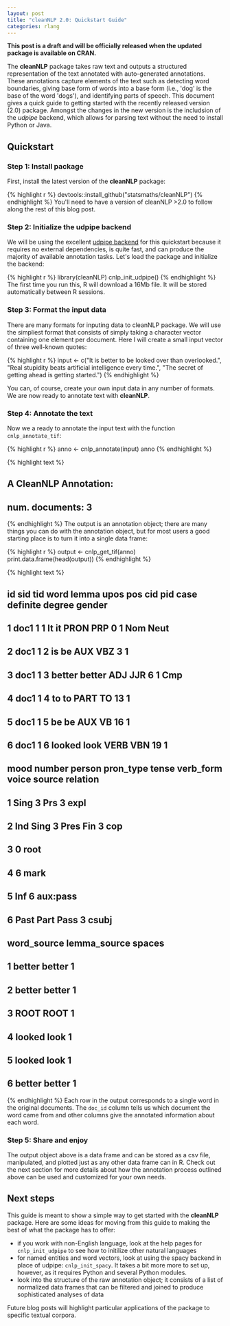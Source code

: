 ```yaml
---
layout: post
title: "cleanNLP 2.0: Quickstart Guide"
categories: rlang
---
```




**This post is a draft and will be officially released when
the updated package is available on CRAN.**

The **cleanNLP** package takes raw text and outputs a structured
representation of the text annotated with auto-generated annotations.
These annotations capture elements of the text such as detecting word
boundaries, giving base form of words into a base form (i.e., 'dog' is
the base of the word 'dogs'), and identifying parts of speech. This
document gives a quick guide to getting started with the recently
released version (2.0) package. Amongst the changes in the new version
is the includsion of the *udpipe* backend, which allows for parsing
text without the need to install Python or Java.

## Quickstart

### Step 1: Install package

First, install the latest version of the **cleanNLP** package:

{% highlight r %}
devtools::install_github("statsmaths/cleanNLP")
{% endhighlight %}
You'll need to have a version of cleanNLP >2.0 to follow along
the rest of this blog post.

### Step 2: Initialize the udpipe backend

We will be using the excellent [udpipe backend](https://cran.r-project.org/web/packages/udpipe/index.html)
for this quickstart because it requires no external dependencies, is
quite fast, and can produce the majority of available annotation
tasks. Let's load the package and initialize the backend:

{% highlight r %}
library(cleanNLP)
cnlp_init_udpipe()
{% endhighlight %}
The first time you run this, R will download a 16Mb file. It will
be stored automatically between R sessions.

### Step 3: Format the input data

There are many formats for inputing data to cleanNLP package. We
will use the simpliest format that consists of simply taking a
character vector containing one element per document. Here I will
create a small input vector of three well-known quotes:


{% highlight r %}
input <- c("It is better to be looked over than overlooked.",
           "Real stupidity beats artificial intelligence every time.",
           "The secret of getting ahead is getting started.")
{% endhighlight %}

You can, of course, create your own input data in any number of
formats. We are now ready to annotate text with **cleanNLP**.

### Step 4: Annotate the text

Now we a ready to annotate the input text with the function `cnlp_annotate_tif`:

{% highlight r %}
anno <- cnlp_annotate(input)
anno
{% endhighlight %}



{% highlight text %}
## 
## A CleanNLP Annotation:
##   num. documents: 3
{% endhighlight %}
The output is an annotation object; there are many things you can do with the
annotation object, but for most users a good starting place is to turn it into
a single data frame:

{% highlight r %}
output <- cnlp_get_tif(anno)
print.data.frame(head(output))
{% endhighlight %}



{% highlight text %}
##     id sid tid   word  lemma upos pos cid pid case definite degree gender
## 1 doc1   1   1     It     it PRON PRP   0   1  Nom     <NA>   <NA>   Neut
## 2 doc1   1   2     is     be  AUX VBZ   3   1 <NA>     <NA>   <NA>   <NA>
## 3 doc1   1   3 better better  ADJ JJR   6   1 <NA>     <NA>    Cmp   <NA>
## 4 doc1   1   4     to     to PART  TO  13   1 <NA>     <NA>   <NA>   <NA>
## 5 doc1   1   5     be     be  AUX  VB  16   1 <NA>     <NA>   <NA>   <NA>
## 6 doc1   1   6 looked   look VERB VBN  19   1 <NA>     <NA>   <NA>   <NA>
##   mood number person pron_type tense verb_form voice source relation
## 1 <NA>   Sing      3       Prs  <NA>      <NA>  <NA>      3     expl
## 2  Ind   Sing      3      <NA>  Pres       Fin  <NA>      3      cop
## 3 <NA>   <NA>   <NA>      <NA>  <NA>      <NA>  <NA>      0     root
## 4 <NA>   <NA>   <NA>      <NA>  <NA>      <NA>  <NA>      6     mark
## 5 <NA>   <NA>   <NA>      <NA>  <NA>       Inf  <NA>      6 aux:pass
## 6 <NA>   <NA>   <NA>      <NA>  Past      Part  Pass      3    csubj
##   word_source lemma_source spaces
## 1      better       better      1
## 2      better       better      1
## 3        ROOT         ROOT      1
## 4      looked         look      1
## 5      looked         look      1
## 6      better       better      1
{% endhighlight %}
Each row in the output corresponds to a single word in the original
documents. The `doc_id` column tells us which document the word came
from and other columns give the annotated information about each word.

### Step 5: Share and enjoy

The output object above is a data frame and can be stored as a csv file,
manipulated, and plotted just as any other data frame can in R. Check out
the next section for more details about how the annotation process outlined
above can be used and customized for your own needs.

## Next steps

This guide is meant to show a simple way to get started with the **cleanNLP**
package. Here are some ideas for moving from this guide to making the best
of what the package has to offer:

- if you work with non-English language, look at the help pages
for `cnlp_init_udpipe` to see how to initilize other natural languages
- for named entities and word vectors, look at using the spacy backend
in place of udpipe: `cnlp_init_spacy`. It takes a bit more more to set
up, however, as it requires Python and several Python modules.
- look into the structure of the raw annotation object; it consists of a
list of normalized data frames that can be filtered and joined to produce
sophisticated analyses of data

Future blog posts will highlight particular applications of the package
to specific textual corpora.




